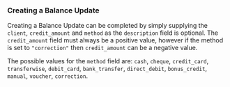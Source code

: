 ### Creating a Balance Update

Creating a Balance Update can be completed by simply supplying the `client`, `credit_amount` and `method` as the 
`description` field is optional. The `credit_amount` field must always be a positive value, however if the method is 
set to `"correction"` then `credit_amount` can be a negative value. 

The possible values for the `method` field are:
`cash`, `cheque`, `credit_card`, `transferwise`, `debit_card`, `bank_transfer`, `direct_debit`, `bonus_credit`, 
`manual`, `voucher`, `correction`.
